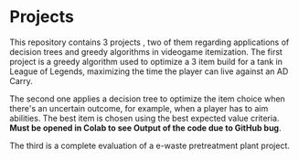 # Projects
This repository contains 3 projects , two of them regarding applications of decision trees and greedy algorithms in videogame itemization.
The first project is a greedy algorithm used to optimize a 3 item build for a tank in League of Legends, maximizing the time
the player can live against an AD Carry.

The second one applies a decision tree to optimize the item choice when there's an uncertain outcome, for example, when a player has
to aim abilities. The best item is chosen using the best expected value criteria. **Must be opened in Colab to see Output of the code due to GitHub bug**.

The third is a complete evaluation of a e-waste pretreatment plant project.
